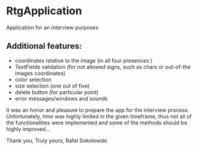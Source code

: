 # RtgApplication
Application for an interview purposes

## Additional features:
- coordinates relative to the image (in all four presences )
- TextFields validation (for not allowed signs, such as chars or out-of-the images coordinates)
- color selection
- size selection (one out of five)
- delete button (for particular point)
- error messages/windows and sounds

It was an honor and pleasure to prepare the app for the interview process. 
Unfortunately, time was highly limited in the given timeframe, thus not all of the functionalities were implemented and some of the methods should be highly improved...

Thank you,
Truly yours,
Rafal Sokolowski
